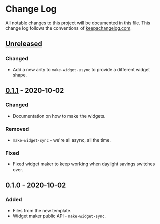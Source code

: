 # Change Log
All notable changes to this project will be documented in this file. This change log follows the conventions of [keepachangelog.com](http://keepachangelog.com/).

## [Unreleased]
### Changed
- Add a new arity to `make-widget-async` to provide a different widget shape.

## [0.1.1] - 2020-10-02
### Changed
- Documentation on how to make the widgets.

### Removed
- `make-widget-sync` - we're all async, all the time.

### Fixed
- Fixed widget maker to keep working when daylight savings switches over.

## 0.1.0 - 2020-10-02
### Added
- Files from the new template.
- Widget maker public API - `make-widget-sync`.

[Unreleased]: https://github.com/your-name/tweens/compare/0.1.1...HEAD
[0.1.1]: https://github.com/your-name/tweens/compare/0.1.0...0.1.1
